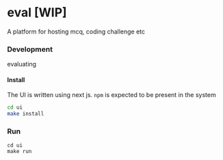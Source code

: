 # eval   [WIP]
A platform for hosting  mcq, coding challenge etc


### Development

evaluating
#### Install
The UI is written using next js. `npm` is expected to be present in the system
```sh
cd ui
make install
```

### Run
```
cd ui
make run
```

